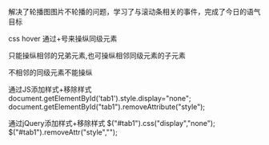 解决了轮播图图片不轮播的问题，学习了与滚动条相关的事件，完成了今日的语气目标

css hover 通过+号来操纵同级元素

只能操纵相邻的兄弟元素,也可操纵相邻同级元素的子元素

不相邻的同级元素不能操纵

通过JS添加样式+移除样式
document.getElementById('tab1').style.display="none";
document.getElementById("tab1").removeAttribute("style");

通过jQuery添加样式+移除样式
$("#tab1").css("display","none");
$("#tab1").removeAttr("style","");